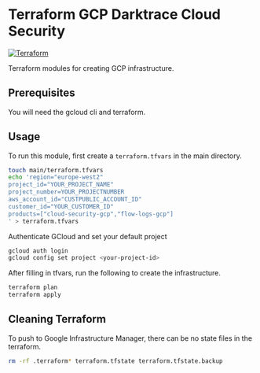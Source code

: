 # Terraform GCP Darktrace Cloud Security

[![Terraform](https://img.shields.io/badge/Terraform-4B0082?logo=terraform)](https://www.terraform.io/)

Terraform modules for creating GCP infrastructure.

## Prerequisites

You will need the gcloud cli and terraform.

## Usage

To run this module, first create a `terraform.tfvars` in the main directory.

```bash
touch main/terraform.tfvars
echo 'region="europe-west2"
project_id="YOUR_PROJECT_NAME"
project_number=YOUR_PROJECTNUMBER
aws_account_id="CUSTPUBLIC_ACCOUNT_ID"
customer_id="YOUR_CUSTOMER_ID"
products=["cloud-security-gcp","flow-logs-gcp"]
' > terraform.tfvars
```

Authenticate GCloud and set your default project

```bash
gcloud auth login
gcloud config set project <your-project-id>
```

After filling in tfvars, run the following to create the infrastructure.

```bash
terraform plan
terraform apply
```

## Cleaning Terraform

To push to Google Infrastructure Manager, there can be no state files in the terraform.

```bash
rm -rf .terraform* terraform.tfstate terraform.tfstate.backup
```
